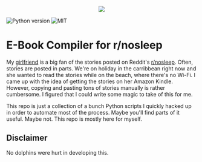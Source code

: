 <p align="center">
  <img src="http://www.adweek.com/galleycat/wp-content/uploads/sites/11/2013/01/nosleep.jpeg" />
</p>

![Python version](https://img.shields.io/badge/python->=%203.5-brightgreen.svg) ![MIT](https://img.shields.io/:license-mit-blue.svg)

# E-Book Compiler for r/nosleep

My [girlfriend](https://github.com/adelas) is a big fan of the stories posted on Reddit's [r/nosleep](https://www.reddit.com/r/nosleep). Often, stories are posted in parts. We're on holiday in the carribbean right now and she wanted to read the stories while on the beach, where there's no Wi-Fi. I came up with the idea of getting the stories on her Amazon Kindle. However, copying and pasting tons of stories manually is rather cumbersome. I figured that I could write some magic to take of this for me.

This repo is just a collection of a bunch Python scripts I quickly hacked up in order to automate most of the process. Maybe you'll find parts of it useful. Maybe not. This repo is mostly here for myself.

## Disclaimer
No dolphins were hurt in developing this.
